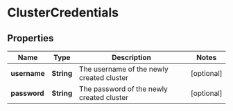 # ClusterCredentials

## Properties
Name | Type | Description | Notes
------------ | ------------- | ------------- | -------------
**username** | **String** | The username of the newly created cluster |  [optional]
**password** | **String** | The password of the newly created cluster |  [optional]
